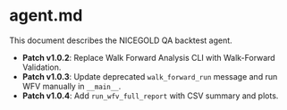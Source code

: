# agent.md

This document describes the NICEGOLD QA backtest agent.

- **Patch v1.0.2**: Replace Walk Forward Analysis CLI with Walk-Forward Validation.
- **Patch v1.0.3**: Update deprecated `walk_forward_run` message and run WFV manually in `__main__`.
- **Patch v1.0.4**: Add `run_wfv_full_report` with CSV summary and plots.

